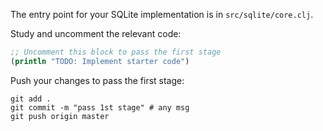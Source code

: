 The entry point for your SQLite implementation is in `src/sqlite/core.clj`.

Study and uncomment the relevant code: 

```clojure
;; Uncomment this block to pass the first stage
(println "TODO: Implement starter code")
```

Push your changes to pass the first stage:

```
git add .
git commit -m "pass 1st stage" # any msg
git push origin master
```
